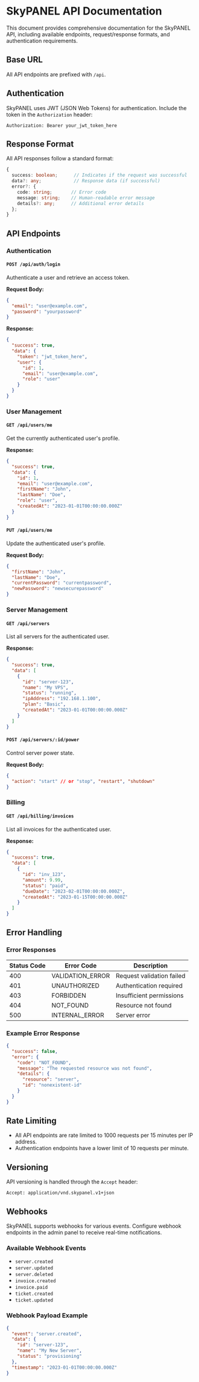 # SkyPANEL API Documentation

This document provides comprehensive documentation for the SkyPANEL API, including available endpoints, request/response formats, and authentication requirements.

## Base URL

All API endpoints are prefixed with `/api`.

## Authentication

SkyPANEL uses JWT (JSON Web Tokens) for authentication. Include the token in the `Authorization` header:

```
Authorization: Bearer your_jwt_token_here
```

## Response Format

All API responses follow a standard format:

```typescript
{
  success: boolean;      // Indicates if the request was successful
  data?: any;            // Response data (if successful)
  error?: {
    code: string;       // Error code
    message: string;    // Human-readable error message
    details?: any;      // Additional error details
  };
}
```

## API Endpoints

### Authentication

#### `POST /api/auth/login`

Authenticate a user and retrieve an access token.

**Request Body:**
```json
{
  "email": "user@example.com",
  "password": "yourpassword"
}
```

**Response:**
```json
{
  "success": true,
  "data": {
    "token": "jwt_token_here",
    "user": {
      "id": 1,
      "email": "user@example.com",
      "role": "user"
    }
  }
}
```

### User Management

#### `GET /api/users/me`

Get the currently authenticated user's profile.

**Response:**
```json
{
  "success": true,
  "data": {
    "id": 1,
    "email": "user@example.com",
    "firstName": "John",
    "lastName": "Doe",
    "role": "user",
    "createdAt": "2023-01-01T00:00:00.000Z"
  }
}
```

#### `PUT /api/users/me`

Update the authenticated user's profile.

**Request Body:**
```json
{
  "firstName": "John",
  "lastName": "Doe",
  "currentPassword": "currentpassword",
  "newPassword": "newsecurepassword"
}
```

### Server Management

#### `GET /api/servers`

List all servers for the authenticated user.

**Response:**
```json
{
  "success": true,
  "data": [
    {
      "id": "server-123",
      "name": "My VPS",
      "status": "running",
      "ipAddress": "192.168.1.100",
      "plan": "Basic",
      "createdAt": "2023-01-01T00:00:00.000Z"
    }
  ]
}
```

#### `POST /api/servers/:id/power`

Control server power state.

**Request Body:**
```json
{
  "action": "start" // or "stop", "restart", "shutdown"
}
```

### Billing

#### `GET /api/billing/invoices`

List all invoices for the authenticated user.

**Response:**
```json
{
  "success": true,
  "data": [
    {
      "id": "inv_123",
      "amount": 9.99,
      "status": "paid",
      "dueDate": "2023-02-01T00:00:00.000Z",
      "createdAt": "2023-01-15T00:00:00.000Z"
    }
  ]
}
```

## Error Handling

### Error Responses

| Status Code | Error Code | Description |
|-------------|------------|-------------|
| 400 | VALIDATION_ERROR | Request validation failed |
| 401 | UNAUTHORIZED | Authentication required |
| 403 | FORBIDDEN | Insufficient permissions |
| 404 | NOT_FOUND | Resource not found |
| 500 | INTERNAL_ERROR | Server error |

### Example Error Response

```json
{
  "success": false,
  "error": {
    "code": "NOT_FOUND",
    "message": "The requested resource was not found",
    "details": {
      "resource": "server",
      "id": "nonexistent-id"
    }
  }
}
```

## Rate Limiting

- All API endpoints are rate limited to 1000 requests per 15 minutes per IP address.
- Authentication endpoints have a lower limit of 10 requests per minute.

## Versioning

API versioning is handled through the `Accept` header:

```
Accept: application/vnd.skypanel.v1+json
```

## Webhooks

SkyPANEL supports webhooks for various events. Configure webhook endpoints in the admin panel to receive real-time notifications.

### Available Webhook Events

- `server.created`
- `server.updated`
- `server.deleted`
- `invoice.created`
- `invoice.paid`
- `ticket.created`
- `ticket.updated`

### Webhook Payload Example

```json
{
  "event": "server.created",
  "data": {
    "id": "server-123",
    "name": "My New Server",
    "status": "provisioning"
  },
  "timestamp": "2023-01-01T00:00:00.000Z"
}
```
